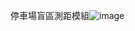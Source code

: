 停車場盲區測距模組![image](https://github.com/ideashatch/HUB-5168-Plus_examples/assets/127272102/5e3c5da3-335f-4048-8d68-3ea3262aaf20)
